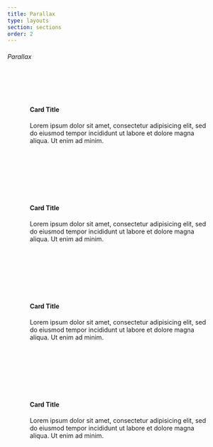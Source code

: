 ```yaml
---
title: Parallax
type: layouts
section: sections
order: 2
---
```


<h6>Parallax</h6>

<div class="parallax bg-silver" style="height:480px; border-radius: 4px;">
	<div class="parallax-content">
		<div class="parallax-group" style="padding: 10%">
			<div class="parallax-layer-1 bg-blue fill"></div>
			<div class="parallax-layer">
				<div class="row">
					<div class="col-md-6">
						<div class="card" data-tilt>
							<div class="card-header">
								<h4>Card Title</h4>
							</div>
							<div class="card-body card-flush-top">
								<p>Lorem ipsum dolor sit amet, consectetur adipisicing elit, sed do eiusmod tempor incididunt ut labore et dolore magna aliqua. Ut enim ad minim.</p>
							</div>
						</div>
					</div>
				</div>
			</div>
		</div>
		<div class="parallax-group" style="padding: 10%">
			<div class="parallax-layer">
				<div class="row">
					<div class="col-md-6 col-md-push-6">
						<div class="card">
							<div class="card-header">
								<h4>Card Title</h4>
							</div>
							<div class="card-body card-flush-top">
								<p>Lorem ipsum dolor sit amet, consectetur adipisicing elit, sed do eiusmod tempor incididunt ut labore et dolore magna aliqua. Ut enim ad minim.</p>
							</div>
						</div>
					</div>
				</div>
			</div>
		</div>
		<div class="parallax-group" style="padding: 10%">
			<div class="parallax-layer-1 bg-green fill"></div>
			<div class="parallax-layer">
				<div class="row">
					<div class="col-md-6">
						<div class="card">
							<div class="card-header">
								<h4>Card Title</h4>
							</div>
							<div class="card-body card-flush-top">
								<p>Lorem ipsum dolor sit amet, consectetur adipisicing elit, sed do eiusmod tempor incididunt ut labore et dolore magna aliqua. Ut enim ad minim.</p>
							</div>
						</div>
					</div>
				</div>
			</div>
		</div>
		<div class="parallax-group" style="padding: 10%">
			<div class="parallax-layer">
				<div class="row">
					<div class="col-md-6 col-md-push-6">
						<div class="card">
							<div class="card-header">
								<h4>Card Title</h4>
							</div>
							<div class="card-body card-flush-top">
								<p>Lorem ipsum dolor sit amet, consectetur adipisicing elit, sed do eiusmod tempor incididunt ut labore et dolore magna aliqua. Ut enim ad minim.</p>
							</div>
						</div>
					</div>
				</div>
			</div>
		</div>
	</div>
</div>